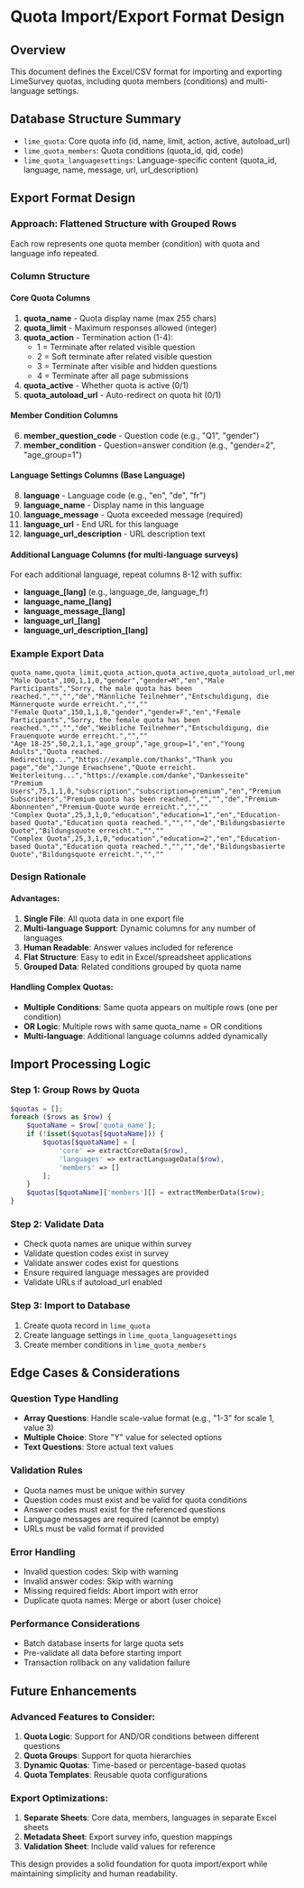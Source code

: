 # Quota Import/Export Format Design

## Overview
This document defines the Excel/CSV format for importing and exporting LimeSurvey quotas, including quota members (conditions) and multi-language settings.

## Database Structure Summary
- `lime_quota`: Core quota info (id, name, limit, action, active, autoload_url)
- `lime_quota_members`: Quota conditions (quota_id, qid, code)  
- `lime_quota_languagesettings`: Language-specific content (quota_id, language, name, message, url, url_description)

## Export Format Design

### Approach: Flattened Structure with Grouped Rows
Each row represents one quota member (condition) with quota and language info repeated.

### Column Structure

#### Core Quota Columns
1. **quota_name** - Quota display name (max 255 chars)
2. **quota_limit** - Maximum responses allowed (integer)
3. **quota_action** - Termination action (1-4):
   - 1 = Terminate after related visible question
   - 2 = Soft terminate after related visible question  
   - 3 = Terminate after visible and hidden questions
   - 4 = Terminate after all page submissions
4. **quota_active** - Whether quota is active (0/1)
5. **quota_autoload_url** - Auto-redirect on quota hit (0/1)

#### Member Condition Columns
6. **member_question_code** - Question code (e.g., "Q1", "gender") 
7. **member_condition** - Question=answer condition (e.g., "gender=2", "age_group=1")

#### Language Settings Columns (Base Language)
8. **language** - Language code (e.g., "en", "de", "fr")
9. **language_name** - Display name in this language
10. **language_message** - Quota exceeded message (required)
11. **language_url** - End URL for this language
12. **language_url_description** - URL description text

#### Additional Language Columns (for multi-language surveys)
For each additional language, repeat columns 8-12 with suffix:
- **language_[lang]** (e.g., language_de, language_fr)
- **language_name_[lang]**
- **language_message_[lang]**
- **language_url_[lang]**
- **language_url_description_[lang]**

### Example Export Data

```csv
quota_name,quota_limit,quota_action,quota_active,quota_autoload_url,member_question_code,member_condition,language,language_name,language_message,language_url,language_url_description,language_de,language_name_de,language_message_de,language_url_de,language_url_description_de
"Male Quota",100,1,1,0,"gender","gender=M","en","Male Participants","Sorry, the male quota has been reached.","","","de","Männliche Teilnehmer","Entschuldigung, die Männerquote wurde erreicht.","",""
"Female Quota",150,1,1,0,"gender","gender=F","en","Female Participants","Sorry, the female quota has been reached.","","","de","Weibliche Teilnehmer","Entschuldigung, die Frauenquote wurde erreicht.","",""
"Age 18-25",50,2,1,1,"age_group","age_group=1","en","Young Adults","Quota reached. Redirecting...","https://example.com/thanks","Thank you page","de","Junge Erwachsene","Quote erreicht. Weiterleitung...","https://example.com/danke","Dankesseite"
"Premium Users",75,1,1,0,"subscription","subscription=premium","en","Premium Subscribers","Premium quota has been reached.","","","de","Premium-Abonnenten","Premium-Quote wurde erreicht.","",""
"Complex Quota",25,3,1,0,"education","education=1","en","Education-based Quota","Education quota reached.","","","de","Bildungsbasierte Quote","Bildungsquote erreicht.","",""
"Complex Quota",25,3,1,0,"education","education=2","en","Education-based Quota","Education quota reached.","","","de","Bildungsbasierte Quote","Bildungsquote erreicht.","",""
```

### Design Rationale

#### Advantages:
1. **Single File**: All quota data in one export file
2. **Multi-language Support**: Dynamic columns for any number of languages
3. **Human Readable**: Answer values included for reference
4. **Flat Structure**: Easy to edit in Excel/spreadsheet applications
5. **Grouped Data**: Related conditions grouped by quota name

#### Handling Complex Quotas:
- **Multiple Conditions**: Same quota appears on multiple rows (one per condition)
- **OR Logic**: Multiple rows with same quota_name = OR conditions
- **Multi-language**: Additional language columns added dynamically

## Import Processing Logic

### Step 1: Group Rows by Quota
```php
$quotas = [];
foreach ($rows as $row) {
    $quotaName = $row['quota_name'];
    if (!isset($quotas[$quotaName])) {
        $quotas[$quotaName] = [
            'core' => extractCoreData($row),
            'languages' => extractLanguageData($row),
            'members' => []
        ];
    }
    $quotas[$quotaName]['members'][] = extractMemberData($row);
}
```

### Step 2: Validate Data
- Check quota names are unique within survey
- Validate question codes exist in survey
- Validate answer codes exist for questions
- Ensure required language messages are provided
- Validate URLs if autoload_url enabled

### Step 3: Import to Database
1. Create quota record in `lime_quota`
2. Create language settings in `lime_quota_languagesettings`
3. Create member conditions in `lime_quota_members`

## Edge Cases & Considerations

### Question Type Handling
- **Array Questions**: Handle scale-value format (e.g., "1-3" for scale 1, value 3)
- **Multiple Choice**: Store "Y" value for selected options
- **Text Questions**: Store actual text values

### Validation Rules
- Quota names must be unique within survey
- Question codes must exist and be valid for quota conditions
- Answer codes must exist for the referenced questions
- Language messages are required (cannot be empty)
- URLs must be valid format if provided

### Error Handling
- Invalid question codes: Skip with warning
- Invalid answer codes: Skip with warning  
- Missing required fields: Abort import with error
- Duplicate quota names: Merge or abort (user choice)

### Performance Considerations
- Batch database inserts for large quota sets
- Pre-validate all data before starting import
- Transaction rollback on any validation failure

## Future Enhancements

### Advanced Features to Consider:
1. **Quota Logic**: Support for AND/OR conditions between different questions
2. **Quota Groups**: Support for quota hierarchies
3. **Dynamic Quotas**: Time-based or percentage-based quotas
4. **Quota Templates**: Reusable quota configurations

### Export Optimizations:
1. **Separate Sheets**: Core data, members, languages in separate Excel sheets
2. **Metadata Sheet**: Export survey info, question mappings
3. **Validation Sheet**: Include valid values for reference

This design provides a solid foundation for quota import/export while maintaining simplicity and human readability.